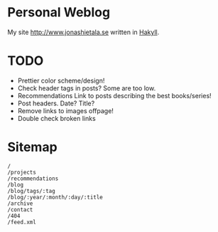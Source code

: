 Personal Weblog
===============

My site <http://www.jonashietala.se> written in [Hakyll][].

[Hakyll]: http://jaspervdj.be/hakyll/

TODO
====

* Prettier color scheme/design!
* Check header tags in posts? Some are too low.
* Recommendations
    Link to posts describing the best books/series!
* Post headers. Date? Title?
* Remove links to images offpage!
* Double check broken links

Sitemap
=======

    /
    /projects
    /recommendations
    /blog
    /blog/tags/:tag
    /blog/:year/:month/:day/:title
    /archive
    /contact
    /404
    /feed.xml
